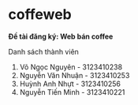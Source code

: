 # coffeweb
<b> Đề tài đăng ký: Web bán coffee </b>
<p>
    Danh sách thành viên
<ol> 
<li> Võ Ngọc Nguyên - 3123410238 </li>
<li> Nguyễn Văn Nhuận - 3123410253 </li>
<li> Huỳnh Anh Nhựt - 3123410256 </li>
<li> Nguyễn Tiến Minh - 3123410221 </li>
    </ol>
</p>

